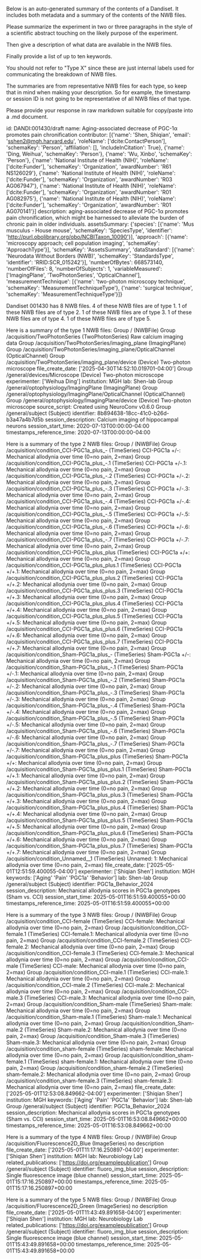 
Below is an auto-generated summary of the contents of a Dandiset. It includes both metadata and a summary of the contents of the NWB files.

Please summarize the experiment in two or three paragraphs in the style of a scientific abstract touching on the likely purpose of the experiment.

Then give a description of what data are available in the NWB files.

Finally provide a list of up to ten keywords.

You should not refer to "Type X" since these are just internal labels used for communicating the breakdown of NWB files.

The summaries are from representative NWB files for each type, so keep that in mind when making your description. So for example, the timestamp or session ID is not going to be representative of all NWB files of that type.

Please provide your response in raw markdown suitable for copy/paste into a .md document.


id: DANDI:001430/draft
name: Aging-associated decrease of PGC-1α promotes pain chronification
contributor: [{'name': 'Shen, Shiqian', 'email': 'sshen2@mgh.harvard.edu', 'roleName': ['dcite:ContactPerson'], 'schemaKey': 'Person', 'affiliation': [], 'includeInCitation': True}, {'name': 'Ding, Weihua', 'schemaKey': 'Person'}, {'name': 'Wu, Xinbo', 'schemaKey': 'Person'}, {'name': 'National Institute of Health (NIH)', 'roleName': ['dcite:Funder'], 'schemaKey': 'Organization', 'awardNumber': 'R61 NS126029'}, {'name': 'National Institute of Health (NIH)', 'roleName': ['dcite:Funder'], 'schemaKey': 'Organization', 'awardNumber': 'R03 AG067947'}, {'name': 'National Institute of Health (NIH)', 'roleName': ['dcite:Funder'], 'schemaKey': 'Organization', 'awardNumber': 'R01 AG082975'}, {'name': 'National Institute of Health (NIH)', 'roleName': ['dcite:Funder'], 'schemaKey': 'Organization', 'awardNumber': 'R01 AG070141'}]
description: aging-associated decrease of PGC-1α promotes pain chronification, which might be harnessed to alleviate the burden of chronic pain in older individuals.
assetsSummary: {'species': [{'name': 'Mus musculus - House mouse', 'schemaKey': 'SpeciesType', 'identifier': 'http://purl.obolibrary.org/obo/NCBITaxon_10090'}], 'approach': [{'name': 'microscopy approach; cell population imaging', 'schemaKey': 'ApproachType'}], 'schemaKey': 'AssetsSummary', 'dataStandard': [{'name': 'Neurodata Without Borders (NWB)', 'schemaKey': 'StandardsType', 'identifier': 'RRID:SCR_015242'}], 'numberOfBytes': 668573140, 'numberOfFiles': 8, 'numberOfSubjects': 1, 'variableMeasured': ['ImagingPlane', 'TwoPhotonSeries', 'OpticalChannel'], 'measurementTechnique': [{'name': 'two-photon microscopy technique', 'schemaKey': 'MeasurementTechniqueType'}, {'name': 'surgical technique', 'schemaKey': 'MeasurementTechniqueType'}]}

Dandiset 001430 has 8 NWB files.
4 of these NWB files are of type 1.
1 of these NWB files are of type 2.
1 of these NWB files are of type 3.
1 of these NWB files are of type 4.
1 of these NWB files are of type 5.


Here is a summary of the type 1 NWB files:
  Group / (NWBFile) 
  Group /acquisition/TwoPhotonSeries (TwoPhotonSeries) Raw calcium imaging data
  Group /acquisition/TwoPhotonSeries/imaging_plane (ImagingPlane) 
  Group /acquisition/TwoPhotonSeries/imaging_plane/OpticalChannel (OpticalChannel) 
  Group /acquisition/TwoPhotonSeries/imaging_plane/device (Device) Two-photon microscope
  file_create_date: ['2025-04-30T14:52:10.019701-04:00']
  Group /general/devices/Microscope (Device) Two-photon microscope
  experimenter: ['Weihua Ding']
  institution: MGH
  lab: Shen-lab
  Group /general/optophysiology/ImagingPlane (ImagingPlane) 
  Group /general/optophysiology/ImagingPlane/OpticalChannel (OpticalChannel) 
  Group /general/optophysiology/ImagingPlane/device (Device) Two-photon microscope
  source_script: Created using NeuroConv v0.6.0
  Group /general/subject (Subject) 
  identifier: 8b894638-18cc-41c0-b26d-b3a47a4b7d5b
  session_description: Calcium imaging of hippocampal neurons
  session_start_time: 2020-07-13T00:00:00-04:00
  timestamps_reference_time: 2020-07-13T00:00:00-04:00


Here is a summary of the type 2 NWB files:
  Group / (NWBFile) 
  Group /acquisition/condition_CCI-PGC1a_plus_- (TimeSeries) CCI-PGC1a +/-: Mechanical allodynia over time (0=no pain, 2=max)
  Group /acquisition/condition_CCI-PGC1a_plus_-.1 (TimeSeries) CCI-PGC1a +/-.1: Mechanical allodynia over time (0=no pain, 2=max)
  Group /acquisition/condition_CCI-PGC1a_plus_-.2 (TimeSeries) CCI-PGC1a +/-.2: Mechanical allodynia over time (0=no pain, 2=max)
  Group /acquisition/condition_CCI-PGC1a_plus_-.3 (TimeSeries) CCI-PGC1a +/-.3: Mechanical allodynia over time (0=no pain, 2=max)
  Group /acquisition/condition_CCI-PGC1a_plus_-.4 (TimeSeries) CCI-PGC1a +/-.4: Mechanical allodynia over time (0=no pain, 2=max)
  Group /acquisition/condition_CCI-PGC1a_plus_-.5 (TimeSeries) CCI-PGC1a +/-.5: Mechanical allodynia over time (0=no pain, 2=max)
  Group /acquisition/condition_CCI-PGC1a_plus_-.6 (TimeSeries) CCI-PGC1a +/-.6: Mechanical allodynia over time (0=no pain, 2=max)
  Group /acquisition/condition_CCI-PGC1a_plus_-.7 (TimeSeries) CCI-PGC1a +/-.7: Mechanical allodynia over time (0=no pain, 2=max)
  Group /acquisition/condition_CCI-PGC1a_plus_plus (TimeSeries) CCI-PGC1a +/+: Mechanical allodynia over time (0=no pain, 2=max)
  Group /acquisition/condition_CCI-PGC1a_plus_plus.1 (TimeSeries) CCI-PGC1a +/+.1: Mechanical allodynia over time (0=no pain, 2=max)
  Group /acquisition/condition_CCI-PGC1a_plus_plus.2 (TimeSeries) CCI-PGC1a +/+.2: Mechanical allodynia over time (0=no pain, 2=max)
  Group /acquisition/condition_CCI-PGC1a_plus_plus.3 (TimeSeries) CCI-PGC1a +/+.3: Mechanical allodynia over time (0=no pain, 2=max)
  Group /acquisition/condition_CCI-PGC1a_plus_plus.4 (TimeSeries) CCI-PGC1a +/+.4: Mechanical allodynia over time (0=no pain, 2=max)
  Group /acquisition/condition_CCI-PGC1a_plus_plus.5 (TimeSeries) CCI-PGC1a +/+.5: Mechanical allodynia over time (0=no pain, 2=max)
  Group /acquisition/condition_CCI-PGC1a_plus_plus.6 (TimeSeries) CCI-PGC1a +/+.6: Mechanical allodynia over time (0=no pain, 2=max)
  Group /acquisition/condition_CCI-PGC1a_plus_plus.7 (TimeSeries) CCI-PGC1a +/+.7: Mechanical allodynia over time (0=no pain, 2=max)
  Group /acquisition/condition_Sham-PGC1a_plus_- (TimeSeries) Sham-PGC1a +/-: Mechanical allodynia over time (0=no pain, 2=max)
  Group /acquisition/condition_Sham-PGC1a_plus_-.1 (TimeSeries) Sham-PGC1a +/-.1: Mechanical allodynia over time (0=no pain, 2=max)
  Group /acquisition/condition_Sham-PGC1a_plus_-.2 (TimeSeries) Sham-PGC1a +/-.2: Mechanical allodynia over time (0=no pain, 2=max)
  Group /acquisition/condition_Sham-PGC1a_plus_-.3 (TimeSeries) Sham-PGC1a +/-.3: Mechanical allodynia over time (0=no pain, 2=max)
  Group /acquisition/condition_Sham-PGC1a_plus_-.4 (TimeSeries) Sham-PGC1a +/-.4: Mechanical allodynia over time (0=no pain, 2=max)
  Group /acquisition/condition_Sham-PGC1a_plus_-.5 (TimeSeries) Sham-PGC1a +/-.5: Mechanical allodynia over time (0=no pain, 2=max)
  Group /acquisition/condition_Sham-PGC1a_plus_-.6 (TimeSeries) Sham-PGC1a +/-.6: Mechanical allodynia over time (0=no pain, 2=max)
  Group /acquisition/condition_Sham-PGC1a_plus_-.7 (TimeSeries) Sham-PGC1a +/-.7: Mechanical allodynia over time (0=no pain, 2=max)
  Group /acquisition/condition_Sham-PGC1a_plus_plus (TimeSeries) Sham-PGC1a +/+: Mechanical allodynia over time (0=no pain, 2=max)
  Group /acquisition/condition_Sham-PGC1a_plus_plus.1 (TimeSeries) Sham-PGC1a +/+.1: Mechanical allodynia over time (0=no pain, 2=max)
  Group /acquisition/condition_Sham-PGC1a_plus_plus.2 (TimeSeries) Sham-PGC1a +/+.2: Mechanical allodynia over time (0=no pain, 2=max)
  Group /acquisition/condition_Sham-PGC1a_plus_plus.3 (TimeSeries) Sham-PGC1a +/+.3: Mechanical allodynia over time (0=no pain, 2=max)
  Group /acquisition/condition_Sham-PGC1a_plus_plus.4 (TimeSeries) Sham-PGC1a +/+.4: Mechanical allodynia over time (0=no pain, 2=max)
  Group /acquisition/condition_Sham-PGC1a_plus_plus.5 (TimeSeries) Sham-PGC1a +/+.5: Mechanical allodynia over time (0=no pain, 2=max)
  Group /acquisition/condition_Sham-PGC1a_plus_plus.6 (TimeSeries) Sham-PGC1a +/+.6: Mechanical allodynia over time (0=no pain, 2=max)
  Group /acquisition/condition_Sham-PGC1a_plus_plus.7 (TimeSeries) Sham-PGC1a +/+.7: Mechanical allodynia over time (0=no pain, 2=max)
  Group /acquisition/condition_Unnamed__1 (TimeSeries) Unnamed: 1: Mechanical allodynia over time (0=no pain, 2=max)
  file_create_date: ['2025-05-01T12:51:59.400055-04:00']
  experimenter: ['Shiqian Shen']
  institution: MGH
  keywords: ['Aging' 'Pain' 'PGC1a' 'Behavior']
  lab: Shen-lab
  Group /general/subject (Subject) 
  identifier: PGC1a_Behavior_2024
  session_description: Mechanical allodynia scores in PGC1a genotypes (Sham vs. CCI)
  session_start_time: 2025-05-01T16:51:59.400055+00:00
  timestamps_reference_time: 2025-05-01T16:51:59.400055+00:00


Here is a summary of the type 3 NWB files:
  Group / (NWBFile) 
  Group /acquisition/condition_CCI-female (TimeSeries) CCI-female: Mechanical allodynia over time (0=no pain, 2=max)
  Group /acquisition/condition_CCI-female.1 (TimeSeries) CCI-female.1: Mechanical allodynia over time (0=no pain, 2=max)
  Group /acquisition/condition_CCI-female.2 (TimeSeries) CCI-female.2: Mechanical allodynia over time (0=no pain, 2=max)
  Group /acquisition/condition_CCI-female.3 (TimeSeries) CCI-female.3: Mechanical allodynia over time (0=no pain, 2=max)
  Group /acquisition/condition_CCI-male (TimeSeries) CCI-male: Mechanical allodynia over time (0=no pain, 2=max)
  Group /acquisition/condition_CCI-male.1 (TimeSeries) CCI-male.1: Mechanical allodynia over time (0=no pain, 2=max)
  Group /acquisition/condition_CCI-male.2 (TimeSeries) CCI-male.2: Mechanical allodynia over time (0=no pain, 2=max)
  Group /acquisition/condition_CCI-male.3 (TimeSeries) CCI-male.3: Mechanical allodynia over time (0=no pain, 2=max)
  Group /acquisition/condition_Sham-male (TimeSeries) Sham-male: Mechanical allodynia over time (0=no pain, 2=max)
  Group /acquisition/condition_Sham-male.1 (TimeSeries) Sham-male.1: Mechanical allodynia over time (0=no pain, 2=max)
  Group /acquisition/condition_Sham-male.2 (TimeSeries) Sham-male.2: Mechanical allodynia over time (0=no pain, 2=max)
  Group /acquisition/condition_Sham-male.3 (TimeSeries) Sham-male.3: Mechanical allodynia over time (0=no pain, 2=max)
  Group /acquisition/condition_sham-female (TimeSeries) sham-female: Mechanical allodynia over time (0=no pain, 2=max)
  Group /acquisition/condition_sham-female.1 (TimeSeries) sham-female.1: Mechanical allodynia over time (0=no pain, 2=max)
  Group /acquisition/condition_sham-female.2 (TimeSeries) sham-female.2: Mechanical allodynia over time (0=no pain, 2=max)
  Group /acquisition/condition_sham-female.3 (TimeSeries) sham-female.3: Mechanical allodynia over time (0=no pain, 2=max)
  file_create_date: ['2025-05-01T12:53:08.849662-04:00']
  experimenter: ['Shiqian Shen']
  institution: MGH
  keywords: ['Aging' 'Pain' 'PGC1a' 'Behavior']
  lab: Shen-lab
  Group /general/subject (Subject) 
  identifier: PGC1a_Behavior_2024
  session_description: Mechanical allodynia scores in PGC1a genotypes (Sham vs. CCI)
  session_start_time: 2025-05-01T16:53:08.849662+00:00
  timestamps_reference_time: 2025-05-01T16:53:08.849662+00:00


Here is a summary of the type 4 NWB files:
  Group / (NWBFile) 
  Group /acquisition/Fluorescence2D_Blue (ImageSeries) no description
  file_create_date: ['2025-05-01T11:17:16.250897-04:00']
  experimenter: ['Shiqian Shen']
  institution: MGH
  lab: Neurobiology Lab
  related_publications: ['https://doi.org/examplepublication']
  Group /general/subject (Subject) 
  identifier: fluoro_img_blue
  session_description: Single fluorescence image (blue channel)
  session_start_time: 2025-05-01T15:17:16.250897+00:00
  timestamps_reference_time: 2025-05-01T15:17:16.250897+00:00


Here is a summary of the type 5 NWB files:
  Group / (NWBFile) 
  Group /acquisition/Fluorescence2D_Green (ImageSeries) no description
  file_create_date: ['2025-05-01T11:43:49.891658-04:00']
  experimenter: ['Shiqian Shen']
  institution: MGH
  lab: Neurobiology Lab
  related_publications: ['https://doi.org/examplepublication']
  Group /general/subject (Subject) 
  identifier: fluoro_img_blue
  session_description: Single fluorescence image (blue channel)
  session_start_time: 2025-05-01T15:43:49.891658+00:00
  timestamps_reference_time: 2025-05-01T15:43:49.891658+00:00
